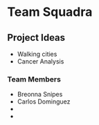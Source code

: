 # Team Squadra

## Project Ideas
- Walking cities
- Cancer Analysis

### Team Members

- Breonna Snipes
- Carlos Dominguez
- 
- 

